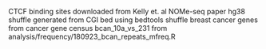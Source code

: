 CTCF binding sites downloaded from Kelly et. al NOMe-seq paper
hg38 shuffle generated from CGI bed using bedtools shuffle
breast cancer genes from cancer gene census
bcan_10a_vs_231 from analysis/frequency/180923_bcan_repeats_mfreq.R
